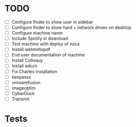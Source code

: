 # TODO

- [ ] Configure finder to show user in sidebar
- [ ] Configure finder to show hard + network drives on desktop
- [ ] Configure machine name
- [ ] Include Spotify in download
- [ ] Test machine with deploy of nzca
- [ ] Install wkhtmltopdf
- [ ] End user documentation of machine
- [ ] Install Colloquy
- [ ] Install adium
- [ ] Fix Charles Installation
- [ ] keepassx
- [ ] vmwarefusion
- [ ] imageoptim
- [ ] CyberDuck
- [ ] Transmit

# Tests
